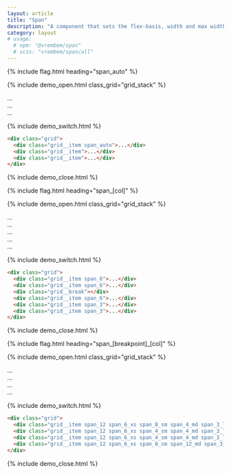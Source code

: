 ```yaml
---
layout: article
title: "Span"
description: "A component that sets the flex-basis, width and max width of an element based on a column set."
category: layout
# usage:
  # npm: "@vrembem/span"
  # scss: "vrembem/span/all"
---
```


{% include flag.html heading="span_auto" %}

{% include demo_open.html class_grid="grid_stack" %}

<div class="grid grid_flatten">

  <div class="grid__item span_auto">
    <div class="box">...</div>
  </div>

  <div class="grid__item">
    <div class="box">...</div>
  </div>

  <div class="grid__item">
    <div class="box">...</div>
  </div>

</div>

{% include demo_switch.html %}

```html
<div class="grid">
  <div class="grid__item span_auto">...</div>
  <div class="grid__item">...</div>
  <div class="grid__item">...</div>
</div>
```

{% include demo_close.html %}

{% include flag.html heading="span_[col]" %}

{% include demo_open.html class_grid="grid_stack" %}

<div class="grid grid_flatten">

  <div class="grid__item span_6">
    <div class="box">...</div>
  </div>

  <div class="grid__item span_6">
    <div class="box">...</div>
  </div>

  <div class="grid__break"></div>

  <div class="grid__item span_6">
    <div class="box">...</div>
  </div>

  <div class="grid__item span_3">
    <div class="box">...</div>
  </div>

  <div class="grid__item span_3">
    <div class="box">...</div>
  </div>

</div>

{% include demo_switch.html %}

```html
<div class="grid">
  <div class="grid__item span_6">...</div>
  <div class="grid__item span_6">...</div>
  <div class="grid__break"></div>
  <div class="grid__item span_6">...</div>
  <div class="grid__item span_3">...</div>
  <div class="grid__item span_3">...</div>
</div>
```

{% include demo_close.html %}

{% include flag.html heading="span_[breakpoint]_[col]" %}

{% include demo_open.html class_grid="grid_stack" %}

<div class="grid grid_flatten">

  <div class="grid__item span_12 span_6_xs span_8_sm span_4_md span_3_lg">
    <div class="box">...</div>
  </div>

  <div class="grid__item span_12 span_6_xs span_4_sm span_4_md span_3_lg">
    <div class="box">...</div>
  </div>

  <div class="grid__item span_12 span_6_xs span_4_sm span_4_md span_3_lg">
    <div class="box">...</div>
  </div>

  <div class="grid__item span_12 span_6_xs span_8_sm span_12_md span_3_lg">
    <div class="box">...</div>
  </div>

</div>

{% include demo_switch.html %}

```html
<div class="grid">
  <div class="grid__item span_12 span_6_xs span_8_sm span_4_md span_3_lg">...</div>
  <div class="grid__item span_12 span_6_xs span_4_sm span_4_md span_3_lg">...</div>
  <div class="grid__item span_12 span_6_xs span_4_sm span_4_md span_3_lg">...</div>
  <div class="grid__item span_12 span_6_xs span_8_sm span_12_md span_3_lg">...</div>
</div>
```

{% include demo_close.html %}

